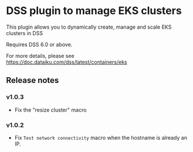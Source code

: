 # DSS plugin to manage EKS clusters

This plugin allows you to dynamically create, manage and scale EKS clusters in DSS

Requires DSS 6.0 or above.

For more details, please see https://doc.dataiku.com/dss/latest/containers/eks

## Release notes

### v1.0.3
- Fix the "resize cluster" macro

### v1.0.2
- Fix `Test network connectivity` macro when the hostname is already an IP.
